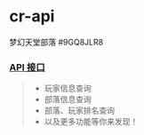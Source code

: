 # cr-api
梦幻天堂部落 #9GQ8JLR8
### [API 接口](https://dreamtt.ml/api)
> * 玩家信息查询
> * 部落信息查询
> * 部落、玩家排名查询
> * 以及更多功能等你来发现！
